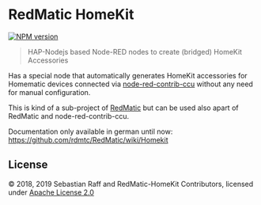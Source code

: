 # RedMatic HomeKit

[![NPM version](https://badge.fury.io/js/redmatic-homekit.svg)](http://badge.fury.io/js/redmatic-homekit)

> HAP-Nodejs based Node-RED nodes to create (bridged) HomeKit Accessories


Has a special node that automatically generates HomeKit accessories for Homematic devices connected via 
[node-red-contrib-ccu](https://github.com/rdmtc/node-red-contrib-ccu) without any need for manual configuration.

This is kind of a sub-project of [RedMatic](https://github.com/rdmtc/RedMatic) but can be used also apart of RedMatic 
and node-red-contrib-ccu. 

Documentation only available in german until now: https://github.com/rdmtc/RedMatic/wiki/Homekit


## License

© 2018, 2019 Sebastian Raff and RedMatic-HomeKit Contributors, licensed under [Apache License 2.0](LICENSE)
